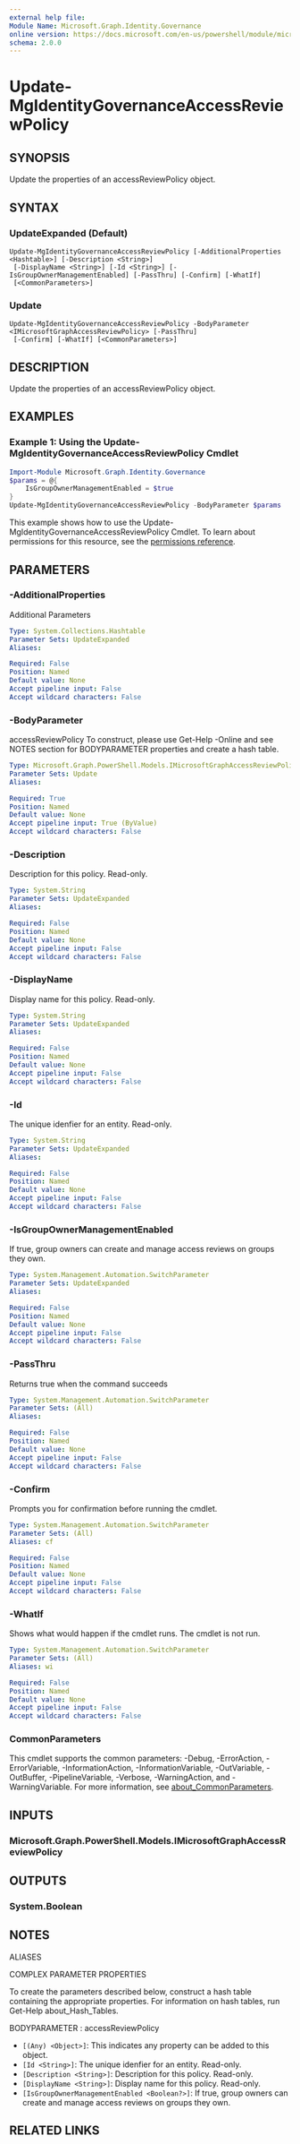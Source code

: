 ```yaml
---
external help file:
Module Name: Microsoft.Graph.Identity.Governance
online version: https://docs.microsoft.com/en-us/powershell/module/microsoft.graph.identity.governance/update-mgidentitygovernanceaccessreviewpolicy
schema: 2.0.0
---
```


# Update-MgIdentityGovernanceAccessReviewPolicy

## SYNOPSIS
Update the properties of an accessReviewPolicy object.

## SYNTAX

### UpdateExpanded (Default)
```
Update-MgIdentityGovernanceAccessReviewPolicy [-AdditionalProperties <Hashtable>] [-Description <String>]
 [-DisplayName <String>] [-Id <String>] [-IsGroupOwnerManagementEnabled] [-PassThru] [-Confirm] [-WhatIf]
 [<CommonParameters>]
```

### Update
```
Update-MgIdentityGovernanceAccessReviewPolicy -BodyParameter <IMicrosoftGraphAccessReviewPolicy> [-PassThru]
 [-Confirm] [-WhatIf] [<CommonParameters>]
```

## DESCRIPTION
Update the properties of an accessReviewPolicy object.

## EXAMPLES

### Example 1: Using the Update-MgIdentityGovernanceAccessReviewPolicy Cmdlet
```powershell
Import-Module Microsoft.Graph.Identity.Governance
$params = @{
	IsGroupOwnerManagementEnabled = $true
}
Update-MgIdentityGovernanceAccessReviewPolicy -BodyParameter $params
```

This example shows how to use the Update-MgIdentityGovernanceAccessReviewPolicy Cmdlet.
To learn about permissions for this resource, see the [permissions reference](/graph/permissions-reference).

## PARAMETERS

### -AdditionalProperties
Additional Parameters

```yaml
Type: System.Collections.Hashtable
Parameter Sets: UpdateExpanded
Aliases:

Required: False
Position: Named
Default value: None
Accept pipeline input: False
Accept wildcard characters: False
```

### -BodyParameter
accessReviewPolicy
To construct, please use Get-Help -Online and see NOTES section for BODYPARAMETER properties and create a hash table.

```yaml
Type: Microsoft.Graph.PowerShell.Models.IMicrosoftGraphAccessReviewPolicy
Parameter Sets: Update
Aliases:

Required: True
Position: Named
Default value: None
Accept pipeline input: True (ByValue)
Accept wildcard characters: False
```

### -Description
Description for this policy.
Read-only.

```yaml
Type: System.String
Parameter Sets: UpdateExpanded
Aliases:

Required: False
Position: Named
Default value: None
Accept pipeline input: False
Accept wildcard characters: False
```

### -DisplayName
Display name for this policy.
Read-only.

```yaml
Type: System.String
Parameter Sets: UpdateExpanded
Aliases:

Required: False
Position: Named
Default value: None
Accept pipeline input: False
Accept wildcard characters: False
```

### -Id
The unique idenfier for an entity.
Read-only.

```yaml
Type: System.String
Parameter Sets: UpdateExpanded
Aliases:

Required: False
Position: Named
Default value: None
Accept pipeline input: False
Accept wildcard characters: False
```

### -IsGroupOwnerManagementEnabled
If true, group owners can create and manage access reviews on groups they own.

```yaml
Type: System.Management.Automation.SwitchParameter
Parameter Sets: UpdateExpanded
Aliases:

Required: False
Position: Named
Default value: None
Accept pipeline input: False
Accept wildcard characters: False
```

### -PassThru
Returns true when the command succeeds

```yaml
Type: System.Management.Automation.SwitchParameter
Parameter Sets: (All)
Aliases:

Required: False
Position: Named
Default value: None
Accept pipeline input: False
Accept wildcard characters: False
```

### -Confirm
Prompts you for confirmation before running the cmdlet.

```yaml
Type: System.Management.Automation.SwitchParameter
Parameter Sets: (All)
Aliases: cf

Required: False
Position: Named
Default value: None
Accept pipeline input: False
Accept wildcard characters: False
```

### -WhatIf
Shows what would happen if the cmdlet runs.
The cmdlet is not run.

```yaml
Type: System.Management.Automation.SwitchParameter
Parameter Sets: (All)
Aliases: wi

Required: False
Position: Named
Default value: None
Accept pipeline input: False
Accept wildcard characters: False
```

### CommonParameters
This cmdlet supports the common parameters: -Debug, -ErrorAction, -ErrorVariable, -InformationAction, -InformationVariable, -OutVariable, -OutBuffer, -PipelineVariable, -Verbose, -WarningAction, and -WarningVariable. For more information, see [about_CommonParameters](http://go.microsoft.com/fwlink/?LinkID=113216).

## INPUTS

### Microsoft.Graph.PowerShell.Models.IMicrosoftGraphAccessReviewPolicy

## OUTPUTS

### System.Boolean

## NOTES

ALIASES

COMPLEX PARAMETER PROPERTIES

To create the parameters described below, construct a hash table containing the appropriate properties. For information on hash tables, run Get-Help about_Hash_Tables.


BODYPARAMETER <IMicrosoftGraphAccessReviewPolicy>: accessReviewPolicy
  - `[(Any) <Object>]`: This indicates any property can be added to this object.
  - `[Id <String>]`: The unique idenfier for an entity. Read-only.
  - `[Description <String>]`: Description for this policy. Read-only.
  - `[DisplayName <String>]`: Display name for this policy. Read-only.
  - `[IsGroupOwnerManagementEnabled <Boolean?>]`: If true, group owners can create and manage access reviews on groups they own.

## RELATED LINKS

